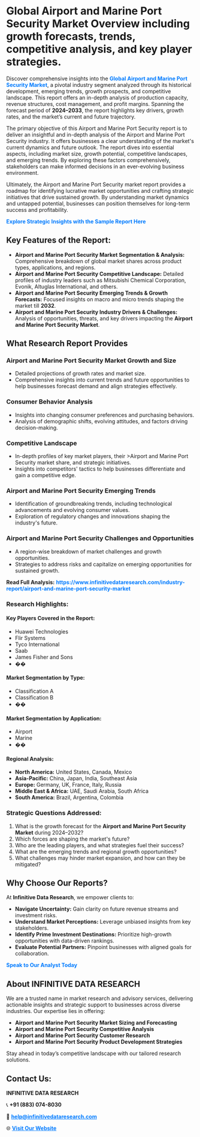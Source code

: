 <h1>Global Airport and Marine Port Security Market Overview including growth forecasts, trends, competitive analysis, and key player strategies.</h1>
<p>
Discover comprehensive insights into the 
<a href="https://www.infinitivedataresearch.com/industry-report/airport-and-marine-port-security-market" rel="dofollow" style="color: #007BFF; text-decoration: none;"><strong>Global Airport and Marine Port Security Market</strong></a>, a pivotal industry segment analyzed through its historical development, emerging trends, growth prospects, and competitive landscape. This report offers an in-depth analysis of production capacity, revenue structures, cost management, and profit margins. Spanning the forecast period of <strong>2024–2033</strong>, the report highlights key drivers, growth rates, and the market’s current and future trajectory.
</p>
<p>
The primary objective of this Airport and Marine Port Security report is to deliver an insightful and in-depth analysis of the Airport and Marine Port Security industry. It offers businesses a clear understanding of the market's current dynamics and future outlook. The report dives into essential aspects, including market size, growth potential, competitive landscapes, and emerging trends. By exploring these factors comprehensively, stakeholders can make informed decisions in an ever-evolving business environment.
</p>
<p>
Ultimately, the Airport and Marine Port Security market report provides a roadmap for identifying lucrative market opportunities and crafting strategic initiatives that drive sustained growth. By understanding market dynamics and untapped potential, businesses can position themselves for long-term success and profitability.
</p>
<p>
<a href="https://www.infinitivedataresearch.com/request-sample/reportId=109536" style="color: #007BFF; text-decoration: none;"><strong>Explore Strategic Insights with the Sample Report Here</strong></a>
</p>

<h2>Key Features of the Report:</h2>
<ul>
<li><strong>Airport and Marine Port Security Market Segmentation & Analysis:</strong> Comprehensive breakdown of global market shares across product types, applications, and regions.</li>
<li><strong>Airport and Marine Port Security Competitive Landscape:</strong> Detailed profiles of industry leaders such as Mitsubishi Chemical Corporation, Evonik, Altuglas International, and others.</li>
<li><strong>Airport and Marine Port Security Emerging Trends & Growth Forecasts:</strong> Focused insights on macro and micro trends shaping the market till <strong>2032</strong>.</li>
<li><strong>Airport and Marine Port Security Industry Drivers & Challenges:</strong> Analysis of opportunities, threats, and key drivers impacting the <strong>Airport and Marine Port Security Market</strong>.</li>
</ul>

<h2>What Research Report Provides</h2>
<h3>Airport and Marine Port Security Market Growth and Size</h3>
<ul>
<li>Detailed projections of growth rates and market size.</li>
<li>Comprehensive insights into current trends and future opportunities to help businesses forecast demand and align strategies effectively.</li>
</ul>

<h3>Consumer Behavior Analysis</h3>
<ul>
<li>Insights into changing consumer preferences and purchasing behaviors.</li>
<li>Analysis of demographic shifts, evolving attitudes, and factors driving decision-making.</li>
</ul>

<h3>Competitive Landscape</h3>
<ul>
<li>In-depth profiles of key market players, their >Airport and Marine Port Security market share, and strategic initiatives.</li>
<li>Insights into competitors' tactics to help businesses differentiate and gain a competitive edge.</li>
</ul>

<h3>Airport and Marine Port Security Emerging Trends</h3>
<ul>
<li>Identification of groundbreaking trends, including technological advancements and evolving consumer values.</li>
<li>Exploration of regulatory changes and innovations shaping the industry's future.</li>
</ul>

<h3>Airport and Marine Port Security Challenges and Opportunities</h3>
<ul>
<li>A region-wise breakdown of market challenges and growth opportunities.</li>
<li>Strategies to address risks and capitalize on emerging opportunities for sustained growth.</li>
</ul>
<p><strong>Read Full Analysis:</strong> <a href="https://www.infinitivedataresearch.com/industry-report/airport-and-marine-port-security-market" rel="dofollow" style="color: #007BFF; text-decoration: none;"><strong>https://www.infinitivedataresearch.com/industry-report/airport-and-marine-port-security-market</strong></a></p>
<h3>Research Highlights:</h3>
<h4>Key Players Covered in the Report:</h4>
<ul><li>Huawei Technologies</li><li>Flir Systems</li><li>Tyco International</li><li>Saab</li><li>James Fisher and Sons</li><li>��</li></ul>
<h4>Market Segmentation by Type:</h4>
<ul><li>Classification A</li><li>Classification B</li><li>��</li></ul>
<h4>Market Segmentation by Application:</h4>
<ul><li>Airport</li><li>Marine</li><li>��</li></ul>

<h4>Regional Analysis:</h4>
<ul>
<li><strong>North America:</strong> United States, Canada, Mexico</li>
<li><strong>Asia-Pacific:</strong> China, Japan, India, Southeast Asia</li>
<li><strong>Europe:</strong> Germany, UK, France, Italy, Russia</li>
<li><strong>Middle East & Africa:</strong> UAE, Saudi Arabia, South Africa</li>
<li><strong>South America:</strong> Brazil, Argentina, Colombia</li>
</ul>

<h3>Strategic Questions Addressed:</h3>
<ol>
<li>What is the growth forecast for the <strong>Airport and Marine Port Security Market</strong> during 2024–2032?</li>
<li>Which forces are shaping the market's future?</li>
<li>Who are the leading players, and what strategies fuel their success?</li>
<li>What are the emerging trends and regional growth opportunities?</li>
<li>What challenges may hinder market expansion, and how can they be mitigated?</li>
</ol>

<h2>Why Choose Our Reports?</h2>
<p>At <strong>Infinitive Data Research</strong>, we empower clients to:</p>
<ul>
<li><strong>Navigate Uncertainty:</strong> Gain clarity on future revenue streams and investment risks.</li>
<li><strong>Understand Market Perceptions:</strong> Leverage unbiased insights from key stakeholders.</li>
<li><strong>Identify Prime Investment Destinations:</strong> Prioritize high-growth opportunities with data-driven rankings.</li>
<li><strong>Evaluate Potential Partners:</strong> Pinpoint businesses with aligned goals for collaboration.</li>
</ul>
<p><a href="https://www.infinitivedataresearch.com/industry-report/airport-and-marine-port-security-market" rel="dofollow" style="color: #007BFF; text-decoration: none;"><strong>Speak to Our Analyst Today</strong></a></p>

<h2>About INFINITIVE DATA RESEARCH</h2>
<p>We are a trusted name in market research and advisory services, delivering actionable insights and strategic support to businesses across diverse industries. Our expertise lies in offering:</p>
<ul>
<li><strong>Airport and Marine Port Security Market Sizing and Forecasting</strong></li>
<li><strong>Airport and Marine Port Security Competitive Analysis</strong></li>
<li><strong>Airport and Marine Port Security Customer Research</strong></li>
<li><strong>Airport and Marine Port Security Product Development Strategies</strong></li>
</ul>
<p>Stay ahead in today’s competitive landscape with our tailored research solutions.</p>

<h2>Contact Us:</h2>
<p><strong>INFINITIVE DATA RESEARCH</strong></p>
<p>📞 <strong>+91 (883) 074-8030</strong></p>
<p>📧 <strong><a href="mailto:help@infinitivedataresearch.com" style="color: #007BFF;">help@infinitivedataresearch.com</a></strong></p>
<p>🌐 <strong><a href="https://www.infinitivedataresearch.com" rel="dofollow" style="color: #007BFF;">Visit Our Website</a></strong></p>